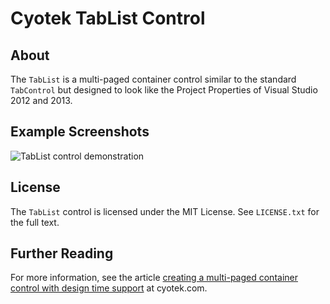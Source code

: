 # Cyotek TabList Control

## About
The `TabList` is a multi-paged container control similar to the standard `TabControl` but designed to look like the Project Properties of Visual Studio 2012 and 2013.

## Example Screenshots

![TabList control demonstration](http://static.cyotek.com/files/articleimages/tablist-thumbnail.png)

## License

The `TabList` control is licensed under the MIT License. See `LICENSE.txt` for the full text. 

## Further Reading

For more information, see the article [creating a multi-paged container control with design time support](https://www.cyotek.com/blog/creating-a-multi-paged-container-control-with-design-time-support) at cyotek.com.
